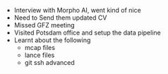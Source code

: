 - Interview with Morpho AI, went kind of nice
- Need to Send them updated CV
- Missed GFZ meeting
- Visited Potsdam office and setup the data pipeline
- Learnt about the following
	- mcap files
	- lance files
	- git ssh advanced